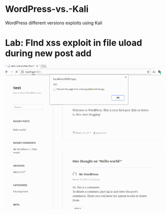 # WordPress-vs.-Kali
WordPress different versions exploits using Kali

# Lab: FInd xss exploit in file uload during new post add
<img src="https://github.com/t17711/WordPress-vs.-Kali/blob/master/xss_atttachment.gif">
